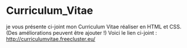 # Curriculum_Vitae
je vous présente ci-joint mon Curriculum Vitae réaliser  en HTML et CSS. (Des améliorations peuvent être ajouter !)
Voici le lien ci-joint : http://curriculumvitae.freecluster.eu/
